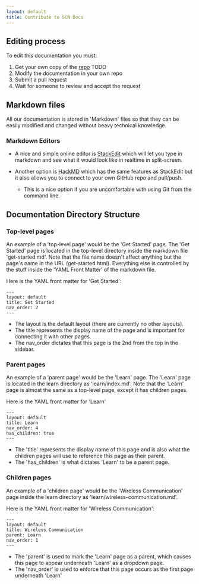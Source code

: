 ```yaml
---
layout: default
title: Contribute to SCN Docs
---
```


## Editing process
To edit this documentation you must:
1. Get your own copy of the [repo](example.com) TODO
2. Modify the documentation in your own repo
3. Submit a pull request
4. Wait for someone to review and accept the request

## Markdown files
All our documentation is stored in 'Markdown' files so that they can be easily
modified and changed without heavy technical knowledge.

### Markdown Editors

- A nice and simple online editor is [StackEdit](https://stackedit.io/app#) which will let you type in markdown and see what it would look like in realtime in split-screen.

- Another option is [HackMD](https://hackmd.io/) which has the same features as StackEdit
but it also allows you to connect to your own GitHub repo and pull/push.
	- This is a nice option if you are uncomfortable with using Git from the command line.

## Documentation Directory Structure

### Top-level pages
An example of a 'top-level page' would be the 'Get Started' page.
The 'Get Started' page is located in the top-level directory inside the markdown file
'get-started.md'. Note that the file name doesn't affect anything but the page's name
in the URL (get-started.html). Everything else is controlled by the stuff inside
the 'YAML Front Matter' of the markdown file.

Here is the YAML front matter for 'Get Started':
```
---
layout: default
title: Get Started
nav_order: 2
---
```

- The layout is the default layout (there are currently no other layouts).
- The title represents the display name of the page and is important for connecting it with other pages.
- The nav_order dictates that this page is the 2nd from the top in the sidebar.

### Parent pages
An example of a 'parent page' would be the 'Learn' page.
The 'Learn' page is located in the learn directory as 'learn/index.md'.
Note that the 'Learn' page is almost the same as a top-level page, except it has children pages.

Here is the YAML front matter for 'Learn'
```
---
layout: default
title: Learn
nav_order: 4
has_children: true
---
```

- The 'title' represents the display name of this page and is also what the children
pages will use to reference this page as their parent.
- The 'has_children' is what dictates 'Learn' to be a parent page.

### Children pages
An example of a 'children page' would be the 'Wireless Communication' page inside the learn directory as 'learn/wireless-communication.md'.

Here is the YAML front matter for 'Wireless Communication':
```
---
layout: default
title: Wireless Communication
parent: Learn
nav_order: 1
---
```

- The 'parent' is used to mark the 'Learn' page as a parent, which causes this page to
appear underneath 'Learn' as a dropdown page.
- The 'nav_order' is used to enforce that this page occurs as the first page underneath 'Learn'
